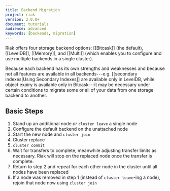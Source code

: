 ```yaml
---
title: Backend Migration
project: riak
version: 2.0.0+
document: tutorials
audience: advanced
keywords: [backends, migration]
---
```


Riak offers four storage backend options: [[Bitcask]] (the default),
[[LevelDB]], [[Memory]], and [[Multi]] (which enables you to configure
and use multiple backends in a single cluster).

Because each backend has its own strengths and weaknesses and because
not all features are available in all backends---e.g.
[[secondary indexes|Using Secondary Indexes]] are available only in
LevelDB, while object expiry is available only in Bitcask---it may be
necessary under certain conditions to migrate some or all of your data
from one storage backend to another.

## Basic Steps

1. Stand up an additional node _or_ `cluster leave` a single node
2. Configure the default backend on the unattached node
3. Start the new node and `cluster join`
4. Cluster replace <cluster member> <new node>
5. `cluster commit`
6. Wait for transfers to complete, meanwhile adjusting transfer limits
   as necessary. Riak will stop on the replaced node once the transfer
   is complete.
7. Return to step 2 and repeat for each other node in the cluster until
   all nodes have been replaced
8. If a node was removed in step 1 (instead of `cluster leave`-ing a
   node), rejoin that node now using `cluster join`
